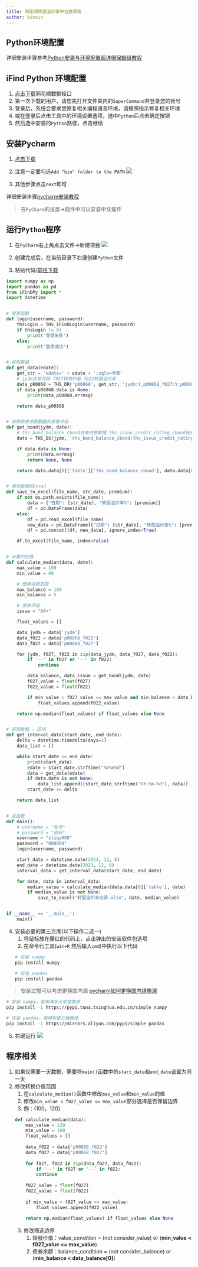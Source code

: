 ```yaml
---
title: 同花顺转股溢价率中位数获取
author: binxin
---
```

## Python环境配置

详细安装步骤参考[Python安装与环境配置超详细保姆级教程](https://blog.csdn.net/m0_57081622/article/details/127180996)

## iFind Python 环境配置

1. [点击下载](http://ft.10jqka.com.cn/index.php?c=index&a=download)同花顺数据接口
2. 第一次下载的用户，请您先打开文件夹内的`SuperCommand`并登录您的账号
3. 登录后，系统会要求您修复相关编程语言环境，请按照指示修复相关环境
4. 或在登录后点击工具中的环境设置选项，选中`Python`后点击确定按钮
5. 然后选中安装的`Python`路径，点击继续

## 安装Pycharm

1. [点击下载](https://www.jetbrains.com/pycharm/download/download-thanks.html?platform=windows&code=PCC)
2. 注意一定要勾选`Add "bin" folder to the PATH`
![](pic/1.png)

3. 其他步骤点击`next`即可

详细安装步骤[pycharm安装教程](https://blog.csdn.net/qq_44809707/article/details/122501118)

> 在`PyCharm`的设置->插件中可以安装中文插件

## 运行`Python`程序

1. 在`PyCharm`右上角点击文件->新建项目
![](pic/2.png)

2. 创建完成后，在当前目录下右键创建`Python`文件
3. 粘贴代码/[前往下载](https://github.com/ZhouBinxin/iFind/blob/master/iFind3.0.py)
```python
import numpy as np
import pandas as pd
from iFinDPy import *
import datetime


# 登录函数
def login(username, password):
    thsLogin = THS_iFinDLogin(username, password)
    if thsLogin != 0:
        print('登录失败')
    else:
        print('登录成功')


# 获取数据
def get_data(edate):
    get_str = 'edate=' + edate + ';zqlx=全部'
    # jydm交易代码 f027转换价值 f022转股溢价率
    data_p00868 = THS_DR('p00868', get_str, 'jydm:Y,p00868_f027:Y,p00868_f022:Y', 'format:list')
    if data_p00868.data is None:
        print(data_p00868.errmsg)

    return data_p00868


# 获取债券余额数据和债券评级
def get_bond(jydm, date):
    # ths_bond_balance_cbond债券余额数据 ths_issue_credit_rating_cbond债券评级
    data = THS_DS(jydm, 'ths_bond_balance_cbond;ths_issue_credit_rating_cbond', ';', '', date, date, 'format:list')

    if data.data is None:
        print(data.errmsg)
        return None, None

    return data.data[0]['table']['ths_bond_balance_cbond'], data.data[0]['table']['ths_issue_credit_rating_cbond']


# 保存数据到Excel
def save_to_excel(file_name, str_date, premium):
    if not os.path.exists(file_name):
        data = {"日期": [str_date], "转股溢价率%": [premium]}
        df = pd.DataFrame(data)
    else:
        df = pd.read_excel(file_name)
        new_data = pd.DataFrame({"日期": [str_date], "转股溢价率%": [premium]})
        df = pd.concat([df, new_data], ignore_index=True)

    df.to_excel(file_name, index=False)


# 计算中位数
def calculate_median(data, date):
    max_value = 100
    min_value = 80

    # 债券余额范围
    max_balance = 100
    min_balance = 5

    # 债券评级
    issue = "AA+"

    float_values = []

    data_jydm = data['jydm']
    data_f022 = data['p00868_f022']
    data_f027 = data['p00868_f027']

    for jydm, f027, f022 in zip(data_jydm, data_f027, data_f022):
        if '--' in f027 or '--' in f022:
            continue

        data_balance, data_issue = get_bond(jydm, date)
        f027_value = float(f027)
        f022_value = float(f022)

        if min_value < f027_value <= max_value and min_balance < data_balance[0] and data_issue is issue:
            float_values.append(f022_value)

    return np.median(float_values) if float_values else None


# 获取数据 - 区间
def get_interval_data(start_date, end_date):
    delta = datetime.timedelta(days=1)
    data_list = []

    while start_date <= end_date:
        print(start_date)
        edate = start_date.strftime("%Y%m%d")
        data = get_data(edate)
        if data.data is not None:
            data_list.append((start_date.strftime("%Y-%m-%d"), data))
        start_date += delta

    return data_list


# 主函数
def main():
    # username = "账号"
    # password = "密码"
    username = "ztzqz088"
    password = "088088"
    login(username, password)

    start_date = datetime.date(2023, 12, 8)
    end_date = datetime.date(2023, 12, 8)
    interval_data = get_interval_data(start_date, end_date)

    for date, data in interval_data:
        median_value = calculate_median(data.data[0]['table'], date)
        if median_value is not None:
            save_to_excel("转股溢价率记录.xlsx", date, median_value)


if __name__ == '__main__':
    main()

```

4. 安装必要的第三方库(以下操作二选一)
	1. 将鼠标放在爆红的代码上，点击弹出的安装软件包选项
	2. 在命令行工具(`win+R` 然后输入`cmd`)中执行以下代码
	```bash
	# 安装 numpy
	pip install numpy

	# 安装 pandas
	pip install pandas
	```

> 安装过慢可以考虑更换国内源 [pycharm如何更换国内镜像源](https://blog.csdn.net/Zenglih/article/details/106975435)

```bash
# 安装 numpy，使用清华大学镜像源
pip install -i https://pypi.tuna.tsinghua.edu.cn/simple numpy

# 安装 pandas，使用阿里云镜像源
pip install -i https://mirrors.aliyun.com/pypi/simple pandas
```

5. 右键运行
![](pic/3.png)
## 程序相关

1. 如果仅需要一天数据，需要将`main()`函数中的`start_date`和`end_date`设置为同一天
2. 修改转换价值范围  
	1. 在`calculate_median()`函数中修改`max_value`和`min_value`的值  
	2. 修改`min_value < f027_value <= max_value`部分选择是否保留边界 
	3. 例：(100，120]  
	```python  
	def calculate_median(data):  
		max_value = 120  
		min_value = 100  
		float_values = []  
  
		data_f022 = data['p00868_f022']  
		data_f027 = data['p00868_f027']  
  
		for f027, f022 in zip(data_f027, data_f022):  
			if '--' in f027 or '--' in f022:  
			continue  
  
		f027_value = float(f027)  
		f022_value = float(f022)  
  
		if min_value < f027_value <= max_value:  
			float_values.append(f022_value)  
  
		return np.median(float_values) if float_values else None  
	```
	3. 修改筛选边界
		1. 转股价值：value_condition = (not consider_value) or (**min_value < f027_value <= max_value**)
		2. 债券余额：balance_condition = (not consider_balance) or (**min_balance < data_balance[0]**)